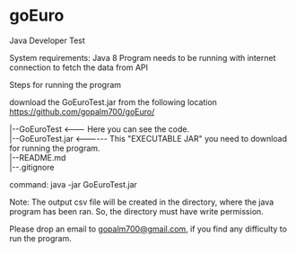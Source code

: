 # goEuro
Java Developer Test



System requirements:
Java 8
Program needs to be running with internet connection to fetch the data from API


Steps for running the program

download the GoEuroTest.jar from the following location
https://github.com/gopalm700/goEuro/  

|--GoEuroTest <--- Here you can see the code.  
|--GoEuroTest.jar <------ This "EXECUTABLE JAR" you need to download for running the program.  
|--README.md  
|--.gitignore  

command: java -jar GoEuroTest.jar <city name>

Note: The output csv file will be created in the directory, where the java program has been ran. So, the directory must have write permission.

Please drop an email to gopalm700@gmail.com, if you find any difficulty to run the program.
